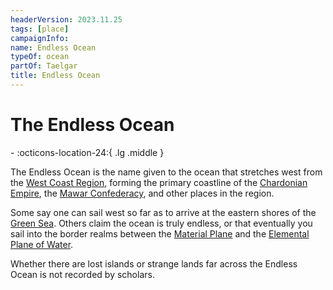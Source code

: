 ```yaml
---
headerVersion: 2023.11.25
tags: [place]
campaignInfo:
name: Endless Ocean
typeOf: ocean
partOf: Taelgar
title: Endless Ocean
---
```

# The Endless Ocean
<div class="grid cards ext-narrow-margin ext-one-column" markdown>
-    :octicons-location-24:{ .lg .middle }   
</div>


The Endless Ocean is the name given to the ocean that stretches west from the [West Coast Region](<west-coast/west-coast-region.md>), forming the primary coastline of the [Chardonian Empire](<west-coast/chardonian-empire/chardonian-empire.md>), the [Mawar Confederacy](<west-coast/mawar-confederacy/mawar-confederacy.md>), and other places in the region. 

Some say one can sail west so far as to arrive at the eastern shores of the [Green Sea](<./green-sea.md>). Others claim the ocean is truly endless, or that eventually you sail into the border realms between the [Material Plane](<../cosmology/multiverse/material-plane.md>) and the [Elemental Plane of Water](<../cosmology/multiverse/energy-realms/elemental-realms/elemental-plane-of-water.md>). 

Whether there are lost islands or strange lands far across the Endless Ocean is not recorded by scholars. 